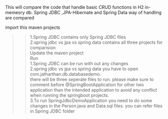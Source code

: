 This will compare the code that handle basic CRUD functions in H2 in-memeory db. Spring JDBC ,JPA-Hibernate and Spring Data way of handling are compared

import this maven projects <br/>
  >>1.Spring JDBC contains only Spring JDBC files <br/>
  >>2.spring jdbc vs jpa vs spring data contains all three projects for comparision <br/>
Update the maven project <br/>
Run <br/>
  >>1.Spring JDBC can be run with out any changes <br/>
  >>2.spring jdbc vs jpa vs spring data you have to open com.jatharthan.db.databasedemo.<br/>
    there will be three seperate files to run. please make sure to comment before @SpringBootApplication for other two application than the intended application to avoid any           conflict when running the springboot projects.<br/>
  >>3.To run SpringJdbcDemoApplication you need to do some changes in the Person.java and Data.sql files. you can refer files in Spring JDBC folder<br/>
